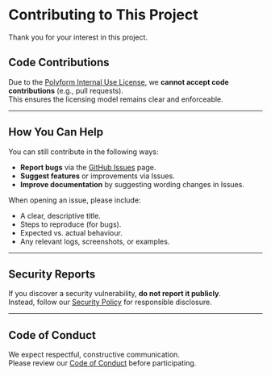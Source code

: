 # Contributing to This Project

Thank you for your interest in this project.

## Code Contributions

Due to the [Polyform Internal Use License](LICENSE), we **cannot accept code contributions** (e.g., pull requests).  
This ensures the licensing model remains clear and enforceable.

---

## How You Can Help

You can still contribute in the following ways:

- **Report bugs** via the [GitHub Issues](../../issues) page.
- **Suggest features** or improvements via Issues.
- **Improve documentation** by suggesting wording changes in Issues.

When opening an issue, please include:

- A clear, descriptive title.
- Steps to reproduce (for bugs).
- Expected vs. actual behaviour.
- Any relevant logs, screenshots, or examples.

---

## Security Reports

If you discover a security vulnerability, **do not report it publicly**.  
Instead, follow our [Security Policy](SECURITY.md) for responsible disclosure.

---

## Code of Conduct

We expect respectful, constructive communication.  
Please review our [Code of Conduct](CODE_OF_CONDUCT.md) before participating.
